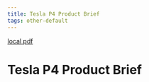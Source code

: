 ```yaml
---
title: Tesla P4 Product Brief
tags: other-default
---
```


[local pdf](../../../pdfs/Tesla-P4-Product-Brief.pdf)

# Tesla P4 Product Brief
